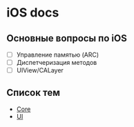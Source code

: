 # iOS docs

## Основные вопросы по iOS

- [ ] Управление памятью (ARC)
- [ ] Диспетчеризация методов
- [ ] UIView/CALayer

## Список тем

- [Core](./core/core.md)
- [UI](./ui/ui.md)

